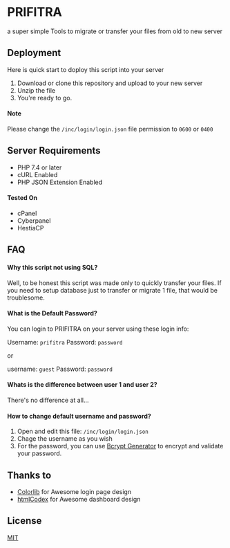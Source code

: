 
# PRIFITRA

a super simple Tools to migrate or transfer your files from old to new server

## Deployment

Here is quick start to doploy this script into your server

1. Download or clone this repository and upload to your new server
2. Unzip the file
3. You're ready to go.

#### Note
Please change the `/inc/login/login.json` file permission to `0600` or `0400`
## Server Requirements

- PHP 7.4 or later
- cURL Enabled
- PHP JSON Extension Enabled

#### Tested On
- cPanel
- Cyberpanel
- HestiaCP

## FAQ

#### Why this script not using SQL?

Well, to be honest this script was made only to quickly transfer your files. If you need to setup database just to transfer or migrate 1 file, that would be troublesome.

#### What is the Default Password?

You can login to PRIFITRA on your server using these login info:

 Username: `prifitra`
 Password: `password`

or

 username: `guest`
 Password: `password`

 #### Whats is the difference between user 1 and user 2?
There's no difference at all...

#### How to change default username and password?
1. Open and edit this file: `/inc/login/login.json`
2. Chage the username as you wish
3. For the password, you can use [Bcrypt Generator](https://bcrypt-generator.com/) to encrypt and validate your password.

## Thanks to
- [Colorlib](https://colorlib.com/wp/template/login-form-v4/) for Awesome login page design
- [htmlCodex](https://htmlcodex.com/bootstrap-5-admin-template/) for Awesome dashboard design


## License

[MIT](https://choosealicense.com/licenses/mit/)

